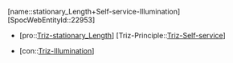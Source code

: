 ﻿---
type: TrizContradiction
aliases:
- stationary_Length+Self-service-Illumination
license: CC BY-SA 4.0
copyright: https://github.com/SpocWeb
IsDeleted: false
IsReadOnly: false
Confidential: public
tags: 
- Triz/Contradiction
---
[name::stationary_Length+Self-service-Illumination]
[SpocWebEntityId::22953]
+ [pro::[Triz-stationary_Length](tech/Triz/Parameter/Triz-stationary_Length.md)]
[Triz-Principle::[Triz-Self-service](tech/Triz/Principle/Triz-Self-service.md)]
- [con::[Triz-Illumination](tech/Triz/Parameter/Triz-Illumination.md)]

